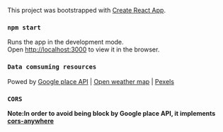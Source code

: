 This project was bootstrapped with [Create React App](https://github.com/facebook/create-react-app).

### `npm start`

Runs the app in the development mode.<br />
Open [http://localhost:3000](http://localhost:3000) to view it in the browser.

### `Data comsuming resources`

Powed by [Google place API](https://developers.google.com/places/web-service/overview) | [Open weather map](https://openweathermap.org/) | [Pexels](https://www.pexels.com/)

### `CORS`

**Note:In order to avoid being block by Google place API, it implements [cors-anywhere](https://cors-anywhere.herokuapp.com/)**
